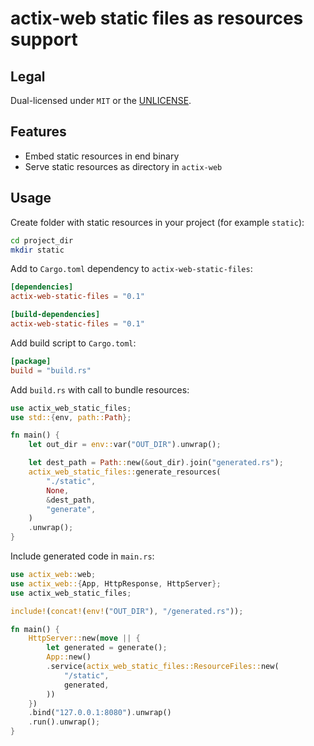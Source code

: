 # actix-web static files as resources support

## Legal

Dual-licensed under `MIT` or the [UNLICENSE](http://unlicense.org/).

## Features

- Embed static resources in end binary
- Serve static resources as directory in `actix-web`

## Usage

Create folder with static resources in your project (for example `static`):
```bash
cd project_dir
mkdir static
```

Add to `Cargo.toml` dependency to `actix-web-static-files`:
```toml
[dependencies]
actix-web-static-files = "0.1"

[build-dependencies]
actix-web-static-files = "0.1"
```

Add build script to `Cargo.toml`:
```toml
[package]
build = "build.rs"
```

Add `build.rs` with call to bundle resources:
```rust
use actix_web_static_files;
use std::{env, path::Path};

fn main() {
    let out_dir = env::var("OUT_DIR").unwrap();

    let dest_path = Path::new(&out_dir).join("generated.rs");
    actix_web_static_files::generate_resources(
        "./static",
        None,
        &dest_path,
        "generate",
    )
    .unwrap();
}
```

Include generated code in `main.rs`:
```rust
use actix_web::web;
use actix_web::{App, HttpResponse, HttpServer};
use actix_web_static_files;

include!(concat!(env!("OUT_DIR"), "/generated.rs"));

fn main() {
    HttpServer::new(move || {
        let generated = generate();
        App::new()
        .service(actix_web_static_files::ResourceFiles::new(
            "/static",
            generated,
        ))
    })
    .bind("127.0.0.1:8080").unwrap()
    .run().unwrap();
}
```